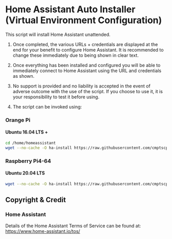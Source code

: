 # Home Assistant Auto Installer (Virtual Environment Configuration)

This script will install Home Assistant unattended.

1. Once completed, the various URLs + credentials are displayed at the end for your benefit to configure Home Assistant. It is recommended to change these immediately due to being shown in clear text.

2. Once everything has been installed and configured you will be able to immediately connect to Home Assistant using the URL and credentials as shown.

3. No support is provided and no liability is accepted in the event of adverse outcome with the use of the script. If you choose to use it, it is your responsibility to test it before using.

4. The script can be invoked using:

### Orange Pi
#### Ubuntu 16.04 LTS +
```bash
cd /home/homeassistant
wget --no-cache -O ha-install https://raw.githubusercontent.com/cmptscpeacock/home-assistant-auto-install/master/orangepi/ubuntu/16.04lts/home-assistant-auto-install.bash && chmod +x ha-install && ./ha-install
```

### Raspberry Pi4-64
#### Ubuntu 20.04 LTS
```bash
wget --no-cache -O ha-install https://raw.githubusercontent.com/cmptscpeacock/home-assistant-auto-install/master/rpi4/ubuntu/20.04lts/home-assistant-auto-install.bash && chmod +x ha-install && ./ha-install
```

## Copyright & Credit

### Home Assistant

Details of the Home Assistant Terms of Service can be found at: https://www.home-assistant.io/tos/